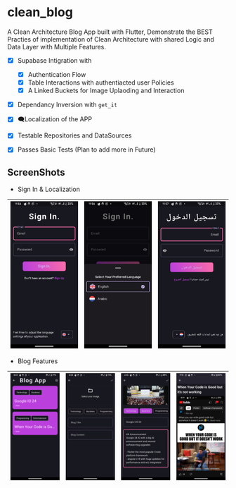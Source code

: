 # clean_blog

A Clean Architecture Blog App built with Flutter, Demonstrate the BEST Practies of implementation of Clean Architecture  with shared Logic and Data Layer with Multiple Features.

- [X] Supabase Intigration with 
    - [X] Authentication Flow
    - [X] Table Interactions with authentiacted user Policies
    - [X] A Linked Buckets for Image Uplaoding and Interaction

- [X] Dependancy Inversion with `get_it`
- [X] 🗨️Localization of the APP
- [X] Testable Repositories and DataSources
- [X] Passes Basic Tests (Plan to add more in Future)  


## ScreenShots
-  Sign In & Localization  


![h](https://github.com/Yossef-Dawoad/el_blog/blob/dev/app_screens/sign_in.png)  |  ![b](https://github.com/Yossef-Dawoad/el_blog/blob/dev/app_screens/localization.png) |  ![b](https://github.com/Yossef-Dawoad/el_blog/blob/dev/app_screens/arabic.png)
:-------------------------:|:-------------------------:|:-------------------------:

-  Blog Features  


![h](https://github.com/Yossef-Dawoad/el_blog/blob/dev/app_screens/blogs.png)  |  ![b](https://github.com/Yossef-Dawoad/el_blog/blob/dev/app_screens/create_blog_empty.png) |  ![b](https://github.com/Yossef-Dawoad/el_blog/blob/dev/app_screens/create_blog.png) |  ![b](https://github.com/Yossef-Dawoad/el_blog/blob/dev/app_screens/display_blog.png)
:-------------------------:|:-------------------------:|:-------------------------:|:-------------------------: